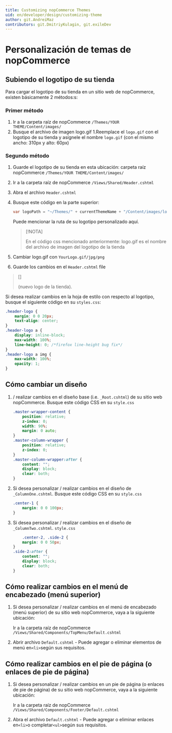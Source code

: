 ```yaml
---
title: Customizing nopCommerce Themes
uid: en/developer/design/customizing-theme
author: git.AndreiMaz
contributors: git.DmitriyKulagin, git.exileDev
---
```


# Personalización de temas de nopCommerce

## Subiendo el logotipo de su tienda
Para cargar el logotipo de su tienda en un sitio web de nopCommerce, existen básicamente 2 métodos:s:

### Primer método

1. Ir a la carpeta raíz de nopCommerce `/Themes/YOUR THEME/Content/images/`
1. Busque el archivo de imagen logo.gif
1.Reemplace el `logo.gif` con el logotipo de su tienda y asígnele el nombre `logo.gif` (con el mismo ancho: 310px y alto: 60px)

### Segundo método

1. Guarde el logotipo de su tienda en esta ubicación: carpeta raíz nopCommerce `/Themes/YOUR THEME/Content/images/`
1. Ir a la carpeta raíz de nopCommerce `/Views/Shared/Header.cshtml`
1. Abra el archivo `Header.cshtml`
1. Busque este código en la parte superior:

    ```csharp
    var logoPath = "~/Themes/" + currentThemeName + "/Content/images/logo.gif";
    ```

    Puede mencionar la ruta de su logotipo personalizado aquí.

    > [!NOTA]
    > 
    > En el código css mencionado anteriormente: logo.gif es el nombre del archivo de imagen del logotipo de la tienda

1. Cambiar logo.gif con `YourLogo.gif/jpg/png`
1. Guarde los cambios en el `Header.cshtml` file

> []
> 
>  (nuevo logo de la tienda).

Si desea realizar cambios en la hoja de estilo con respecto al logotipo, busque el siguiente código en su `styles.css`:

```css
.header-logo {
    margin: 0 0 20px;
    text-align: center;
}
.header-logo a {
    display: inline-block;
    max-width: 100%;
    line-height: 0; /*firefox line-height bug fix*/
}
.header-logo a img {
    max-width: 100%;
    opacity: 1;
}
```

## Cómo cambiar un diseño

1. / realizar cambios en el diseño base (i.e. `_Root.cshtml`) de su sitio web nopCommerce. Busque este código CSS en su `style.css`

    ```css
    .master-wrapper-content {
        position: relative;
        z-index: 0;
        width: 90%;
        margin: 0 auto;
    }
    .master-column-wrapper {
        position: relative;
        z-index: 0;
    }
    .master-column-wrapper:after {
        content: "";
        display: block;
        clear: both;
    }
    ```

1. Si desea personalizar / realizar cambios en el diseño de `_ColumnOne.cshtml`. Busque este código CSS en su `style.css`

    ```css
    .center-1 {
        margin: 0 0 100px;
    }
    ```

1. Si desea personalizar / realizar cambios en el diseño de `_ColumnTwo.cshtml`.  `style.css`

    ```css
        .center-2, .side-2 {
        margin: 0 0 50px;
    }
    .side-2:after {
        content: "";
        display: block;
        clear: both;
    }
    ```

## Cómo realizar cambios en el menú de encabezado (menú superior)

1. Si desea personalizar / realizar cambios en el menú de encabezado (menú superior) de su sitio web nopCommerce, vaya a la siguiente         ubicación:

    Ir a la carpeta raíz de nopCommerce `/Views/Shared/Components/TopMenu/Default.cshtml`
1. Abrir archivo `Default.cshtml` - Puede agregar o eliminar elementos de menú en` <li> `según sus requisitos.

## Cómo realizar cambios en el pie de página (o enlaces de pie de página)

1. Si desea personalizar / realizar cambios en un pie de página (o enlaces de pie de página) de su sitio web nopCommerce, vaya a la siguiente ubicación:

    Ir a la carpeta raíz de nopCommerce `/Views/Shared/Components/Footer/Default.cshtml`
1. Abra el archivo `Default.cshtml` - Puede agregar o eliminar enlaces en` <li> `o completar` <ul> `según sus requisitos.